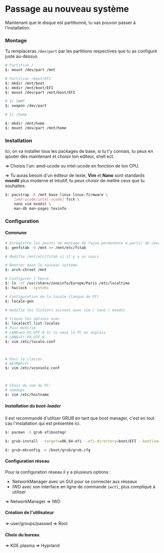 # Passage au nouveau système

Maintenant que le disque est partitionné, tu vas pouvoir passer à l'installation.

### Montage
Tu remplaceras `/dev/part` par les partitions respectives que tu as configuré juste au-dessus.

```sh
# Partition /
$: mount /dev/part /mnt

# Partition /boot/EFI
$: mkdir /mnt/boot
$: mkdir /mnt/boot/EFI
$: mount /dev/part /mnt/boot/EFI

# Si SWAP
$: swapon /dev/part

# Si /home

$: mkdir /mnt/home
$: mount /dev/part /mnt/home
```

### Installation

Ici, on va installer tous les packages de base, si tu t'y connais, tu peux en ajouter dès maintenant et choisir ton editeur, shell ect.

=> Choisis l'un: amd-ucode ou intel-ucode en fonction de ton CPU.

=> Tu auras besoin d'un éditeur de texte, **Vim** et **Nano** sont standards **msedit** plus moderne et intuitif, tu peux choisir de mettre ceux que tu souhaites.

```sh
$: pacstrap -K /mnt base linux linux-firmware \
	[amd-ucode/intel-ucode] fsck \
	nano vim msedit \
	man-db man-pages texinfo
```

### Configuration

#### Commune

```sh
# Enregistre les points de montage de façon permanente a partir de ceux du moment
$: genfstab -U /mnt >> /mnt/etc/fstab

# Modifie /mnt/etc/fstab si il y a un souci

# Rentrer dans le nouveau système
$: arch-chroot /mnt

# Configurer l'heure
$: ln -sf /usr/share/zoneinfo/Europe/Paris /etc/localtime
$: hwclock --systohc

# Configuration de la locale (langue du PC)
$: locale-gen

# modifie les fichiers suivant avec vim / nano / msedit

# trouve les options avec
$: localectl list-locales
# Puis modifie
# LANG=en_US.UTF-8 Si tu veux le PC en anglais
# LANG=fr_FR.UTF-8
$: vim /etc/locale.conf



# Pour le clavier
# KEYMAP=fr
$: vim /etc/vconsole.conf



# Choix du nom du PC:
# nomdupc
$: vim /etc/hostname
```

##### Installation du boot-loader
Il est recommandé d'utiliser GRUB en tant que boot manager, c'est en tout cas l'installation qui est présentée ici.
```sh 
$: pacman -S grub efibootmgr

$: grub-install --target=x86_64-efi --efi-directory=boot/EFI --bootloader-id=GRUB 

$: grub-mkconfig -o /boot/grub/grub.cfg
```

#### Configuration réseau
Pour la configuration réseau il y a plusieurs options : 

- NetworkManager avec un GUI pour se connecter aux réseaux 
- IWD avec son interface en ligne de commande `iwctl`, plus compliqué à utiliser

=> NetworkManager
=> IWD

#### Création de l'utilisateur
=> user/groups/passwd
=> Root
#### Choix du bureau
=> KDE plasma
=> Hyprland


